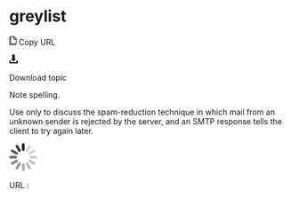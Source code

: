 # greylist

![Copy URL](media/greylist/Copy.png)
Copy URL

![Download](media/greylist/Download.png)

Download topic

Note spelling. 

Use
only to discuss the spam-reduction technique in which mail from an
unknown sender is rejected by the server, and an SMTP
response tells the client to try again later.

![In progress](media/greylist/activity-large.gif)

URL :
